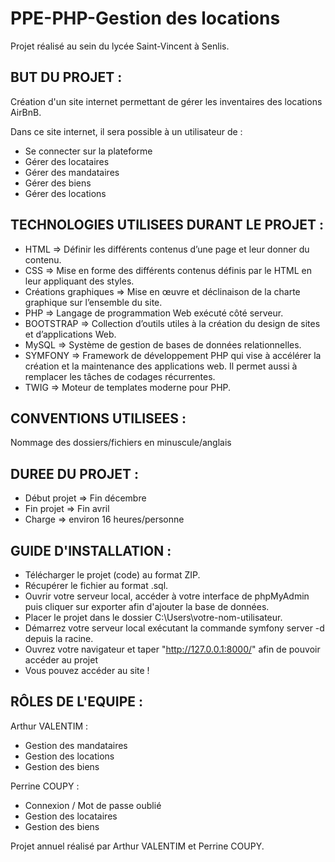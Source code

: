 # PPE-PHP-Gestion des locations

Projet réalisé au sein du lycée Saint-Vincent à Senlis.

## BUT DU PROJET : 
Création d'un site internet permettant de gérer les inventaires des locations AirBnB.

Dans ce site internet, il sera possible à un utilisateur de :

- Se connecter sur la plateforme
- Gérer des locataires 
- Gérer des mandataires
- Gérer des biens
- Gérer des locations

## TECHNOLOGIES UTILISEES DURANT LE PROJET :
- HTML => Définir les différents contenus d’une page et leur donner du contenu.
- CSS => Mise en forme des différents contenus définis par le HTML en leur appliquant des styles.
- Créations graphiques => Mise en œuvre et déclinaison de la charte graphique sur l’ensemble du site.
- PHP => Langage de programmation Web exécuté côté serveur.
- BOOTSTRAP => Collection d’outils utiles à la création du design de sites et d’applications Web.
- MySQL => Système de gestion de bases de données relationnelles.
- SYMFONY => Framework de développement PHP qui vise à accélérer la création et la maintenance des applications web. Il permet aussi à remplacer les tâches de codages récurrentes.
- TWIG => Moteur de templates moderne pour PHP.

## CONVENTIONS UTILISEES : 
Nommage des dossiers/fichiers en minuscule/anglais

## DUREE DU PROJET :
- Début projet => Fin décembre 
- Fin projet => Fin avril
- Charge => environ 16 heures/personne

## GUIDE D'INSTALLATION :
- Télécharger le projet (code) au format ZIP.
- Récupérer le fichier au format .sql.
- Ouvrir votre serveur local, accéder à votre interface de phpMyAdmin puis cliquer sur exporter afin d'ajouter la base de données.
- Placer le projet dans le dossier C:\Users\votre-nom-utilisateur.
- Démarrez votre serveur local exécutant la commande symfony server -d depuis la racine.
- Ouvrez votre navigateur et taper "http://127.0.0.1:8000/" afin de pouvoir accéder au projet
- Vous pouvez accéder au site !

## RÔLES DE L'EQUIPE :
Arthur VALENTIM :
- Gestion des mandataires
- Gestion des locations
- Gestion des biens

Perrine COUPY :
- Connexion / Mot de passe oublié 
- Gestion des locataires
- Gestion des biens

Projet annuel réalisé par Arthur VALENTIM et Perrine COUPY.
